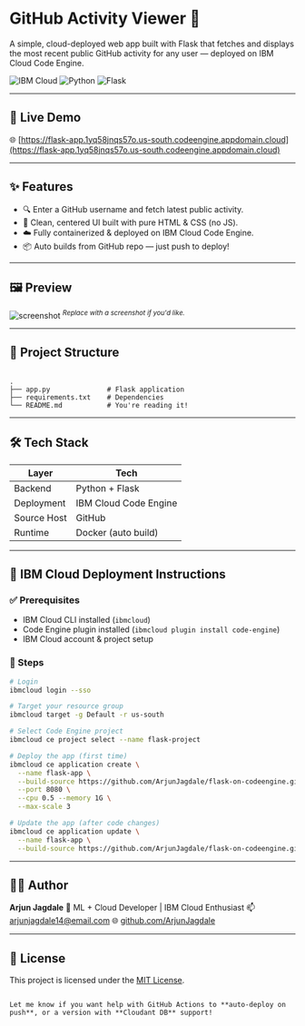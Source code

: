 # GitHub Activity Viewer 🚀

A simple, cloud-deployed web app built with Flask that fetches and displays the most recent public GitHub activity for any user — deployed on IBM Cloud Code Engine.

![IBM Cloud](https://img.shields.io/badge/IBM%20Cloud-Code%20Engine-blue) ![Python](https://img.shields.io/badge/Python-3.10+-yellow) ![Flask](https://img.shields.io/badge/Flask-Web%20App-red)

---

## 🔗 Live Demo

🌐 [https://flask-app.1yq58jnqs57o.us-south.codeengine.appdomain.cloud](https://flask-app.1yq58jnqs57o.us-south.codeengine.appdomain.cloud)

---

## ✨ Features

- 🔍 Enter a GitHub username and fetch latest public activity.
- 🎨 Clean, centered UI built with pure HTML & CSS (no JS).
- ☁️ Fully containerized & deployed on IBM Cloud Code Engine.
- 📦 Auto builds from GitHub repo — just push to deploy!

---

## 🖼️ Preview

![screenshot](https://github.com/ArjunJagdale/flask-on-codeengine/assets/preview-placeholder.png)
<sup><em>Replace with a screenshot if you'd like.</em></sup>

---

## 📁 Project Structure

```

.
├── app.py              # Flask application
├── requirements.txt    # Dependencies
└── README.md           # You're reading it!

````

---

## 🛠️ Tech Stack

| Layer       | Tech                     |
|------------|---------------------------|
| Backend     | Python + Flask           |
| Deployment  | IBM Cloud Code Engine    |
| Source Host | GitHub                   |
| Runtime     | Docker (auto build)      |

---

## 🚀 IBM Cloud Deployment Instructions

### ✅ Prerequisites

- IBM Cloud CLI installed (`ibmcloud`)
- Code Engine plugin installed (`ibmcloud plugin install code-engine`)
- IBM Cloud account & project setup

### 🔧 Steps

```bash
# Login
ibmcloud login --sso

# Target your resource group
ibmcloud target -g Default -r us-south

# Select Code Engine project
ibmcloud ce project select --name flask-project

# Deploy the app (first time)
ibmcloud ce application create \
  --name flask-app \
  --build-source https://github.com/ArjunJagdale/flask-on-codeengine.git \
  --port 8080 \
  --cpu 0.5 --memory 1G \
  --max-scale 3

# Update the app (after code changes)
ibmcloud ce application update \
  --name flask-app \
  --build-source https://github.com/ArjunJagdale/flask-on-codeengine.git
````

---

## 👨‍💻 Author

**Arjun Jagdale**
💼 ML + Cloud Developer | IBM Cloud Enthusiast
📫 [arjunjagdale14@email.com](mailto:arjunjagdale14@email.com)
🌐 [github.com/ArjunJagdale](https://github.com/ArjunJagdale)

---

## 📝 License

This project is licensed under the [MIT License](LICENSE).

```

Let me know if you want help with GitHub Actions to **auto-deploy on push**, or a version with **Cloudant DB** support!
```
